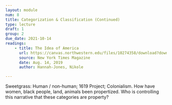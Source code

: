 ```yaml
---
layout: module
num: 8
title: Categorization & Classification (Continued)
type: lecture
draft: 1
group: 2
due_date: 2021-10-14
readings:
    - title: The Idea of America
      url: https://canvas.northwestern.edu/files/10274358/download?download_frd=1
      source: New York Times Magazine
      date: Aug. 14, 2019
      author: Hannah-Jones, Nikole

---
```


Sweetgrass: Human / non-human; 
1619 Project; Colonialism. 
How have women, black people, land, animals been propertized. Who is controlling this narrative that these categories are property?

